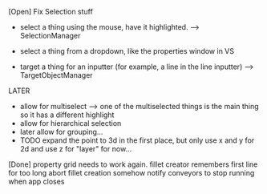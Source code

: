 [Open]
Fix Selection stuff
- select a thing using the mouse, have it highlighted. --> SelectionManager

- select a thing from a dropdown, like the properties window in VS
- target a thing for an inputter (for example, a line in the line inputter)  --> TargetObjectManager

LATER
- allow for multiselect
--> one of the multiselected things is the main thing so it has a different highlight
- allow for hierarchical selection
- later allow for grouping...
- TODO expand the point to 3d in the first place, but only use x and y for 2d and use z for "layer" for now...
 

[Done]
property grid needs to work again.
fillet creator remembers first line for too long
abort fillet creation somehow
notify conveyors to stop running when app closes